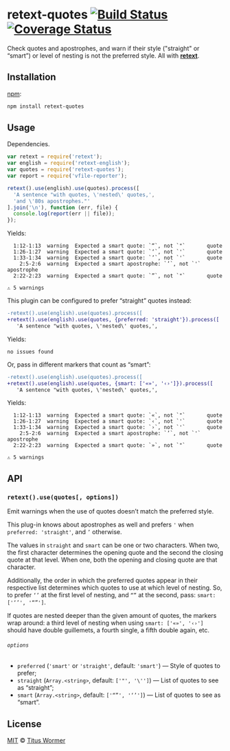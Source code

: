 # retext-quotes [![Build Status][travis-badge]][travis] [![Coverage Status][codecov-badge]][codecov]

Check quotes and apostrophes, and warn if their style ("straight" or
“smart”) or level of nesting is not the preferred style.  All with
[**retext**][retext].

## Installation

[npm][npm-install]:

```bash
npm install retext-quotes
```

## Usage

Dependencies.

```javascript
var retext = require('retext');
var english = require('retext-english');
var quotes = require('retext-quotes');
var report = require('vfile-reporter');

retext().use(english).use(quotes).process([
  'A sentence "with quotes, \'nested\' quotes,',
  'and \'80s apostrophes."'
].join('\n'), function (err, file) {
  console.log(report(err || file));
});
```

Yields:

```text
  1:12-1:13  warning  Expected a smart quote: `“`, not `"`       quote
  1:26-1:27  warning  Expected a smart quote: `‘`, not `'`       quote
  1:33-1:34  warning  Expected a smart quote: `’`, not `'`       quote
    2:5-2:6  warning  Expected a smart apostrophe: `’`, not `'`  apostrophe
  2:22-2:23  warning  Expected a smart quote: `”`, not `"`       quote

⚠ 5 warnings
```

This plugin can be configured to prefer “straight” quotes instead:

```diff
-retext().use(english).use(quotes).process([
+retext().use(english).use(quotes, {preferred: 'straight'}).process([
   'A sentence "with quotes, \'nested\' quotes,',
```

Yields:

```text
no issues found
```

Or, pass in different markers that count as “smart”:

```diff
-retext().use(english).use(quotes).process([
+retext().use(english).use(quotes, {smart: ['«»', '‹›']}).process([
   'A sentence "with quotes, \'nested\' quotes,',
```

Yields:

```text
  1:12-1:13  warning  Expected a smart quote: `«`, not `"`       quote
  1:26-1:27  warning  Expected a smart quote: `‹`, not `'`       quote
  1:33-1:34  warning  Expected a smart quote: `›`, not `'`       quote
    2:5-2:6  warning  Expected a smart apostrophe: `’`, not `'`  apostrophe
  2:22-2:23  warning  Expected a smart quote: `»`, not `"`       quote

⚠ 5 warnings
```

## API

### `retext().use(quotes[, options])`

Emit warnings when the use of quotes doesn’t match the preferred style.

This plug-in knows about apostrophes as well and prefers `'` when
`preferred: 'straight'`, and `’` otherwise.

The values in `straight` and `smart` can be one or two characters.
When two, the first character determines the opening quote and the
second the closing quote at that level.  When one, both the opening
and closing quote are that character.

Additionally, the order in which the preferred quotes appear in their
respective list determines which quotes to use at which level of nesting.
So, to prefer `‘’` at the first level of nesting, and `“”` at the second,
pass: `smart: ['‘’', '“”']`.

If quotes are nested deeper than the given amount of quotes, the markers
wrap around: a third level of nesting when using `smart: ['«»', '‹›']`
should have double guillemets, a fourth single, a fifth double again, etc.

###### `options`

*   `preferred` (`'smart'` or `'straight'`, default: `'smart'`)
    — Style of quotes to prefer;
*   `straight` (`Array.<string>`, default: `['"', '\'']`)
    — List of quotes to see as “straight”;
*   `smart` (`Array.<string>`, default: `['“”', '‘’']`)
    — List of quotes to see as “smart”.

## License

[MIT][license] © [Titus Wormer][author]

<!-- Definitions -->

[travis-badge]: https://img.shields.io/travis/wooorm/retext-quotes.svg

[travis]: https://travis-ci.org/wooorm/retext-quotes

[codecov-badge]: https://img.shields.io/codecov/c/github/wooorm/retext-quotes.svg

[codecov]: https://codecov.io/github/wooorm/retext-quotes

[npm-install]: https://docs.npmjs.com/cli/install

[license]: LICENSE

[author]: http://wooorm.com

[retext]: https://github.com/wooorm/retext-quotes
